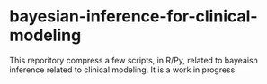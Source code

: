 # bayesian-inference-for-clinical-modeling
This reporitory compress a few scripts, in R/Py, related to bayeaisn inference related to clinical modeling. It is a work in progress

